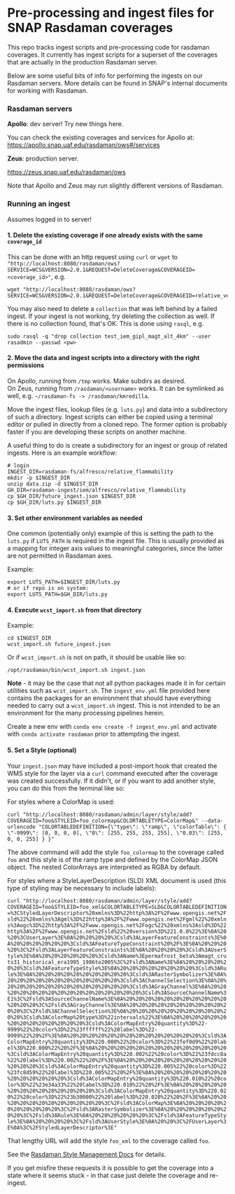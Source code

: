 # Pre-processing and ingest files for SNAP Rasdaman coverages

This repo tracks ingest scripts and pre-processing code for rasdaman coverages. It currently has ingest scripts for a superset of the coverages that are actually in the production Rasdaman server.

Below are some useful bits of info for performing the ingests on our Rasdaman servers. More details can be found in SNAP's internal documents for working with Rasdaman. 

### Rasdaman servers

**Apollo**: dev server! Try new things here.

You can check the existing coverages and services for Apollo at:
https://apollo.snap.uaf.edu/rasdaman/ows#/services
 
**Zeus**: production server.

https://zeus.snap.uaf.edu/rasdaman/ows

Note that Apollo and Zeus may run slightly different versions of Rasdaman.

### Running an ingest

Assumes logged in to server!

#### 1. Delete the existing coverage if one already exists with the same `coverage_id`

This can be done with an http request using `curl` or `wget` to `"http://localhost:8080/rasdaman/ows?SERVICE=WCS&VERSION=2.0.1&REQUEST=DeleteCoverage&COVERAGEID=<coverage_id>"`, e.g.

```
wget "http://localhost:8080/rasdaman/ows?SERVICE=WCS&VERSION=2.0.1&REQUEST=DeleteCoverage&COVERAGEID=relative_vegetation_change_future"
```

You may also need to delete a `collection` that was left behind by a failed ingest. If your ingest is not working, try deleting the collection as well. If there is no collection found, that's OK.
This is done using `rasql`, e.g. 

```
sudo rasql -q "drop collection test_iem_gipl_magt_alt_4km" --user rasadmin --passwd <pw>
```

#### 2. Move the data and ingest scripts into a directory with the right permissions

On Apollo, running from `/tmp` works. Make subdirs as desired.  
On Zeus, running from `/rasdaman/<username>` works. It can be symlinked as well, e.g. `~/rasdaman-fs -> /rasdaman/kmredilla`.  

Move the ingest files, lookup files (e.g. `luts.py`) and data into a subdirectory of such a directory. Ingest scripts can either be copied using a terminal editor or pulled in directly from a cloned repo. The former option is probably faster if you are developing these scripts on another machine.  

A useful thing to do is create a subdirectory for an ingest or group of related ingests. Here is an example workflow:

```
# login
INGEST_DIR=rasdaman-fs/alfresco/relative_flammability
mkdir -p $INGEST_DIR
unzip data.zip -d $INGEST_DIR
GH_DIR=rasdaman-ingest/iem/alfresco/relative_flammability
cp $GH_DIR/future_ingest.json $INGEST_DIR
cp $GH_DIR/luts.py $INGEST_DIR
```

#### 3. Set other environment variables as needed

One common (potentially only) example of this is setting the path to the `luts.py` if `LUTS_PATH` is required in the ingest file. This is usually provided as a mapping for integer axis values to meaningful categories, since the latter are not permitted in Rasdaman axes.

Example: 
```
export LUTS_PATH=$INGEST_DIR/luts.py
# or if repo is on system:
export LUTS_PATH=$GH_DIR/luts.py
```

#### 4. Execute `wcst_import.sh` from that directory

Example: 

```
cd $INGEST_DIR
wcst_import.sh future_ingest.json
```

Or if `wcst_import.sh` is not on path, it should be usable like so:

```
/opt/rasdaman/bin/wcst_import.sh ingest.json
```

**Note** - it may be the case that not all python packages made it in for certain utilities such as `wcst_import.sh`. The `ingest_env.yml` file provided here contains the packages for an environment that should have everything needed to carry out a `wcst_import.sh` ingest. This is not intended to be an environment for the many processing pipelines herein.  

Create a new env with `conda env create -f ingest_env.yml` and activate with `conda activate rasdaman` prior to attempting the ingest.

#### 5. Set a Style (optional)

Your `ingest.json` may have included a post-import hook that created the WMS style for the layer via a `curl` command executed after the coverage was created successfully. If it didn't, or if you want to add another style, you can do this from the terminal like so:

For styles where a ColorMap is used:

`curl "http://localhost:8080/rasdaman/admin/layer/style/add?COVERAGEID=foo&STYLEID=foo_colormap&COLORTABLETYPE=ColorMap&" --data-urlencode "COLORTABLEDEFINITION={\"type\": \"ramp\", \"colorTable\": {  \"-9999\": [0, 0, 0, 0], \"0\": [255, 255, 255, 255], \"0.03\": [255, 0, 0, 255] } }"`

The above command will add the style `foo_colormap` to the coverage called `foo` and this style is of the ramp type and defined by the ColorMap JSON object. The nested ColorArrays are interpreted as RGBA by default.

For styles where a StyleLayerDescription (SLD) XML document is used (this type of styling may be necessary to include labels):

`curl "http://localhost:8080/rasdaman/admin/layer/style/add?COVERAGEID=foo&STYLEID=foo_xml&COLORTABLETYPE=SLD&COLORTABLEDEFINITION=%3CStyledLayerDescriptor%20xmlns%3D%22http%3A%2F%2Fwww.opengis.net%2Fsld%22%20xmlns%3Agml%3D%22http%3A%2F%2Fwww.opengis.net%2Fgml%22%20xmlns%3Aogc%3D%22http%3A%2F%2Fwww.opengis.net%2Fogc%22%20xmlns%3Asld%3D%22http%3A%2F%2Fwww.opengis.net%2Fsld%22%20version%3D%221.0.0%22%3E%0A%20%20%3CUserLayer%3E%0A%20%20%20%20%3Csld%3ALayerFeatureConstraints%3E%0A%20%20%20%20%20%20%3Csld%3AFeatureTypeConstraint%20%2F%3E%0A%20%20%20%20%3C%2Fsld%3ALayerFeatureConstraints%3E%0A%20%20%20%20%3Csld%3AUserStyle%3E%0A%20%20%20%20%20%20%3Csld%3AName%3Epermafrost_beta%3Amagt_cruts31_historical_era1995_1986to2005%3C%2Fsld%3AName%3E%0A%20%20%20%20%20%20%3Csld%3AFeatureTypeStyle%3E%0A%20%20%20%20%20%20%20%20%3Csld%3ARule%3E%0A%20%20%20%20%20%20%20%20%20%20%3Csld%3ARasterSymbolizer%3E%0A%20%20%20%20%20%20%20%20%20%20%20%20%3Csld%3AChannelSelection%3E%0A%20%20%20%20%20%20%20%20%20%20%20%20%20%20%3Csld%3AGrayChannel%3E%0A%20%20%20%20%20%20%20%20%20%20%20%20%20%20%20%20%3Csld%3ASourceChannelName%3E1%3C%2Fsld%3ASourceChannelName%3E%0A%20%20%20%20%20%20%20%20%20%20%20%20%20%20%3C%2Fsld%3AGrayChannel%3E%0A%20%20%20%20%20%20%20%20%20%20%20%20%3C%2Fsld%3AChannelSelection%3E%0A%20%20%20%20%20%20%20%20%20%20%20%20%3Csld%3AColorMap%20type%3D%22intervals%22%3E%0A%20%20%20%20%20%20%20%20%20%20%20%20%20%20%3Csld%3AColorMapEntry%20quantity%3D%22-9999%22%20color%3D%22%23ffffff%22%20label%3D%22-9999%22%20%2F%3E%0A%20%20%20%20%20%20%20%20%20%20%20%20%20%20%3Csld%3AColorMapEntry%20quantity%3D%220.000%22%20color%3D%22%23fef0d9%22%20label%3D%220.000%22%20%2F%3E%0A%20%20%20%20%20%20%20%20%20%20%20%20%20%20%3Csld%3AColorMapEntry%20quantity%3D%220.002%22%20color%3D%22%23fdcc8a%22%20label%3D%220.002%22%20%2F%3E%0A%20%20%20%20%20%20%20%20%20%20%20%20%20%20%3Csld%3AColorMapEntry%20quantity%3D%220.005%22%20color%3D%22%23fc8d59%22%20label%3D%220.005%22%20%2F%3E%0A%20%20%20%20%20%20%20%20%20%20%20%20%20%20%3Csld%3AColorMapEntry%20quantity%3D%220.010%22%20color%3D%22%23e34a33%22%20label%3D%220.010%22%20%2F%3E%0A%20%20%20%20%20%20%20%20%20%20%20%20%20%20%3Csld%3AColorMapEntry%20quantity%3D%220.020%22%20color%3D%22%23b30000%22%20label%3D%220.020%22%20%2F%3E%0A%20%20%20%20%20%20%20%20%20%20%20%20%3C%2Fsld%3AColorMap%3E%0A%20%20%20%20%20%20%20%20%20%20%3C%2Fsld%3ARasterSymbolizer%3E%0A%20%20%20%20%20%20%20%20%3C%2Fsld%3ARule%3E%0A%20%20%20%20%20%20%3C%2Fsld%3AFeatureTypeStyle%3E%0A%20%20%20%20%3C%2Fsld%3AUserStyle%3E%0A%20%20%3C%2FUserLayer%3E%0A%3C%2FStyledLayerDescriptor%3E"`

That lengthy URL will add the style `foo_xml` to the coverage called `foo`.

See the [Rasdaman Style Management Docs](https://doc.rasdaman.org/05_geo-services-guide.html#style-management) for details.

If you get misfire these requests it is possible to get the coverage into a state where it seems stuck - in that case just delete the coverage and re-ingest.



